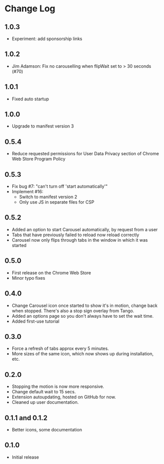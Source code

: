 Change Log
==========

1.0.3
-----
- Experiment: add sponsorship links

1.0.2
-----
- Jim Adamson: Fix no carouselling when flipWait set to > 30 seconds (#70)

1.0.1
-----
* Fixed auto startup

1.0.0
-----
* Upgrade to manifest version 3

0.5.4
-----

* Reduce requested permissions for User Data Privacy section of Chrome Web Store Program Policy

0.5.3
-----

* Fix bug #7: "can't turn off 'start automatically'"
* Implement #16:
    * Switch to manifest version 2
    * Only use JS in separate files for CSP

0.5.2
-----

* Added an option to start Carousel automatically, by request from a user
* Tabs that have previously failed to reload now reload correctly
* Carousel now only flips through tabs in the window in which it was started

0.5.0
-----

* First release on the Chrome Web Store
* Minor typo fixes

0.4.0
-----

* Change Carousel icon once started to show it's in motion, change back when stopped.  There's also a stop sign overlay from Tango.
* Added an options page so you don't always have to set the wait time.
* Added first-use tutorial

0.3.0
-----

* Force a refresh of tabs approx every 5 minutes.
* More sizes of the same icon, which now shows up during installation, etc.

0.2.0
-----

* Stopping the motion is now more responsive.
* Change default wait to 15 secs.
* Extension autoupdating, hosted on GitHub for now.
* Cleaned up user documentation.

0.1.1 and 0.1.2
---------------

* Better icons, some documentation

0.1.0
-----

* Initial release
